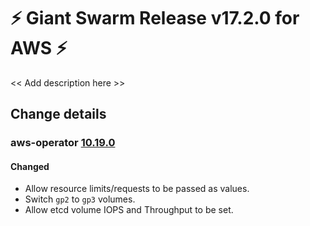 # :zap: Giant Swarm Release v17.2.0 for AWS :zap:

<< Add description here >>

## Change details


### aws-operator [10.19.0](https://github.com/giantswarm/aws-operator/releases/tag/v10.19.0)

#### Changed
- Allow resource limits/requests to be passed as values.
- Switch `gp2` to `gp3` volumes.
- Allow etcd volume IOPS and Throughput to be set.




